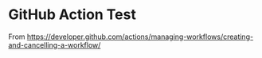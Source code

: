 GitHub Action Test
==================

From https://developer.github.com/actions/managing-workflows/creating-and-cancelling-a-workflow/
